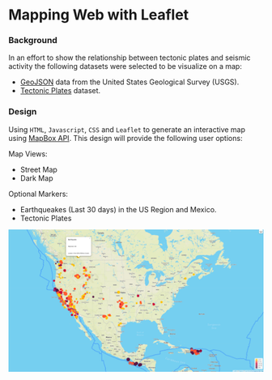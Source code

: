 # Mapping Web with Leaflet

### Background
In an effort to show the relationship between tectonic plates and seismic activity the following datasets were selected to be visualize on a map: 

* [GeoJSON](http://earthquake.usgs.gov/earthquakes/feed/v1.0/geojson.php) data from the United States Geological Survey (USGS).
* [Tectonic Plates](https://github.com/fraxen/tectonicplates) dataset. 

###  Design


Using `HTML`, `Javascript`, `CSS` and `Leaflet` to generate an interactive map using [MapBox API](https://docs.mapbox.com/api/overview/). This design will provide the following user options:

Map Views:
* Street Map
* Dark Map

Optional Markers:
* Earthqueakes (Last 30 days) in the US Region and Mexico.
* Tectonic Plates

![Map](img/output_map.PNG?raw=true "Map Earthquakes")
